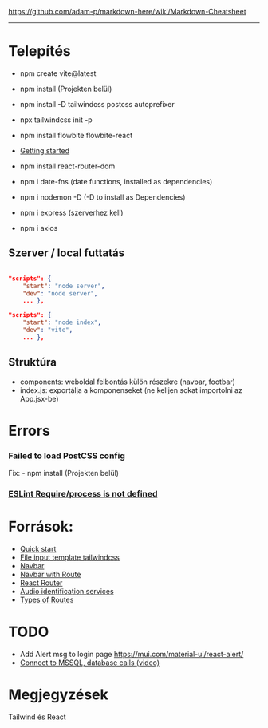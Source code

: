 https://github.com/adam-p/markdown-here/wiki/Markdown-Cheatsheet
___
# Telepítés
- npm create vite@latest
- npm install (Projekten belül)

- npm install -D tailwindcss postcss autoprefixer
- npx tailwindcss init -p

- npm install flowbite flowbite-react
- [Getting started](https://flowbite.com/docs/getting-started/react/)

- npm install react-router-dom
- npm i date-fns  (date functions, installed as dependencies)
- npm i nodemon -D (-D to install as Dependencies)
- npm i express (szerverhez kell)
- npm i axios

## Szerver / local futtatás
```package.json

"scripts": {
    "start": "node server",
    "dev": "node server",
    ... },

"scripts": {
    "start": "node index",
    "dev": "vite",
    ... },
```

## Struktúra
 - components: weboldal felbontás külön részekre (navbar, footbar)
 - index.js: exportálja a komponenseket (ne kelljen sokat importolni az App.jsx-be)

# Errors

### Failed to load PostCSS config

Fix:  - npm install (Projekten belül)

### [ESLint Require/process is not defined](https://stackoverflow.com/questions/50894000/eslint-process-is-not-defined)

# Források:
- [Quick start](https://react.dev/learn)
- [File input template tailwindcss](https://flowbite.com/docs/forms/file-input/)
- [Navbar](https://flowbite.com/docs/components/navbar/)
- [Navbar with Route](https://github.com/CodeCompleteYT/react-navbar)
- [React Router](https://www.w3schools.com/react/react_router.asp)
- [Audio identification services](https://acoustid.biz/)
- [Types of Routes](https://www.geeksforgeeks.org/reactjs-types-of-routers/)

# TODO
- Add Alert msg to login page https://mui.com/material-ui/react-alert/
- [Connect to MSSQL, database calls (video)](https://www.youtube.com/watch?v=Uh2JCSUjA_E&t=4s)
# Megjegyzések
Tailwind és React
